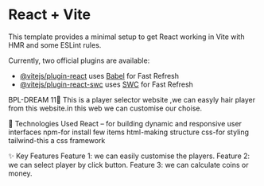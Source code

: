 # React + Vite

This template provides a minimal setup to get React working in Vite with HMR and some ESLint rules.

Currently, two official plugins are available:

- [@vitejs/plugin-react](https://github.com/vitejs/vite-plugin-react/blob/main/packages/plugin-react/README.md) uses [Babel](https://babeljs.io/) for Fast Refresh
- [@vitejs/plugin-react-swc](https://github.com/vitejs/vite-plugin-react-swc) uses [SWC](https://swc.rs/) for Fast Refresh

BPL-DREAM 11🎉
This is a player selector website ,we can easyly hair player from this website.in this web we can customise our choise.

🔧 Technologies Used
React – for building dynamic and responsive user interfaces
npm-for install few items
html-making structure
css-for styling
tailwind-this a css framework

✨ Key Features
Feature 1: we can easily customise the players.
Feature 2: we can select player by click button.
Feature 3: we can calculate coins or money.

